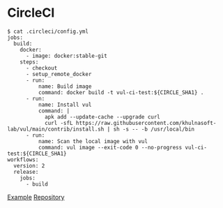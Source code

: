 # CircleCI

```
$ cat .circleci/config.yml
jobs:
  build:
    docker:
      - image: docker:stable-git
    steps:
      - checkout
      - setup_remote_docker
      - run:
          name: Build image
          command: docker build -t vul-ci-test:${CIRCLE_SHA1} .
      - run:
          name: Install vul
          command: |
            apk add --update-cache --upgrade curl
            curl -sfL https://raw.githubusercontent.com/khulnasoft-lab/vul/main/contrib/install.sh | sh -s -- -b /usr/local/bin
      - run:
          name: Scan the local image with vul
          command: vul image --exit-code 0 --no-progress vul-ci-test:${CIRCLE_SHA1}
workflows:
  version: 2
  release:
    jobs:
      - build
```

[Example][example]
[Repository][repository]

[example]: https://circleci.com/gh/khulnasoft-lab/vul-ci-test
[repository]: https://github.com/khulnasoft-lab/vul-ci-test
